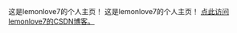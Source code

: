 这是lemonlove7的个人主页！
这是lemonlove7的个人主页！
[点此访问lemonlove7的CSDN博客。](https://blog.csdn.net/Kris__zhang)


